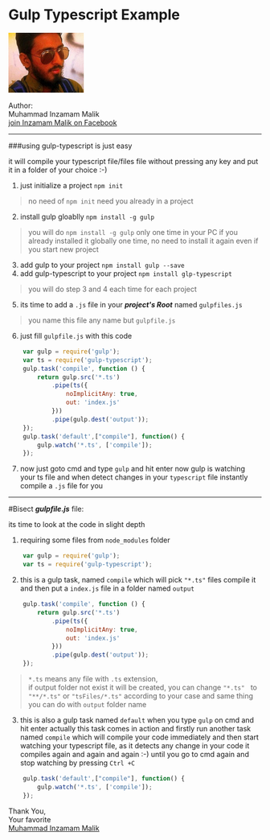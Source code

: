 # Gulp Typescript Example
 

![alt](img/img.jpg)

Author:<br/>Muhammad Inzamam Malik<br/>
[join Inzamam Malik on Facebook](http://facebook.com/minzamammalik)

---
###using gulp-typescript is just easy

it will compile your typescript file/files file without pressing any key and put it in a folder of your choice :-)

1. just initialize a project `npm init`
> no need of `npm init` need you already in a project
2. install gulp gloablly `npm install -g gulp`
> you will do `npm install -g gulp` only one time in your PC if you already installed it globally one time, no need to install it again even if you start new project 
3. add gulp to your project `npm install gulp --save`
4. add gulp-typescript to your project `npm install glp-typescript`
> you will do step 3 and 4 each time for each project
5. its time to add a `.js` file in your ***project's Root*** named `gulpfiles.js` 
>you name this file any name but `gulpfile.js`
6. just fill `gulpfile.js` with this code
```javascript
	var gulp = require('gulp');
	var ts = require('gulp-typescript');	
	gulp.task('compile', function () {
		return gulp.src('*.ts')
			.pipe(ts({
				noImplicitAny: true,
				out: 'index.js'
			}))
			.pipe(gulp.dest('output'));
	});
	gulp.task('default',["compile"], function() {
		gulp.watch('*.ts', ['compile']);
	});
```
7. now just goto cmd and type `gulp` and hit enter
now gulp is watching your ts file and when detect changes in your `typescript` file
instantly compile a `.js` file for you

---

#Bisect ***gulpfile.js*** file:

its time to look at the code in slight depth

1. requiring some files from `node_modules` folder
```javascript
	var gulp = require('gulp');
	var ts = require('gulp-typescript');	
```

2. this is a gulp task, named `compile` which will pick `"*.ts"` files 
compile it and then put a `index.js` file in a folder named `output`
```javascript
	gulp.task('compile', function () {
		return gulp.src('*.ts')
			.pipe(ts({
				noImplicitAny: true,
				out: 'index.js'
			}))
			.pipe(gulp.dest('output'));
	});
```
>`*.ts` means any file with `.ts` extension,	
>if output folder not exist it will be
>created, you can change `"*.ts"` &nbsp; to &nbsp;
>`"**/*.ts"` or `"tsFiles/*.ts"` according to your 
>case and same thing you can do with `output` folder name

3. this is also a gulp task named `default`
when you type `gulp` on cmd and hit enter actually this
task comes in action and firstly run another task named `compile`
which will compile your code immediately and then start watching
your typescript file, as it detects any change in your code 
it compiles again and again and again :-) until you go to cmd again
and stop watching by pressing `Ctrl
+C` 
```javascript
	gulp.task('default',["compile"], function() {
		gulp.watch('*.ts', ['compile']);
	});
```

Thank You,<br/>
Your favorite<br/> [Muhammad Inzamam Malik](http://facebook.com/malikasinger)<br/><br/>







